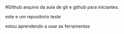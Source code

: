  #GIthub
 arquivo da aula de git e github para iniciantes.

 este e um repositorio teste 

 estou aprendendo a usar as ferramentas 

